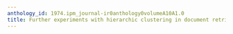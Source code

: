 ```yaml
---
anthology_id: 1974.ipm_journal-ir0anthology0volumeA10A1.0
title: Further experiments with hierarchic clustering in document retrieval
---
```

